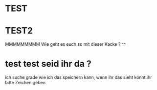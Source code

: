 # TEST
# TEST2
MMMMMMMMM
Wie geht es euch so mit dieser Kacke ? ^^
# test test seid ihr da ? 
ich suche grade wie ich das speichern kann, wenn ihr das sieht könnt ihr bitte Zeichen geben 
